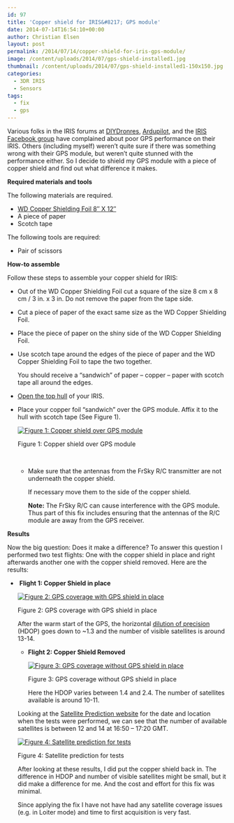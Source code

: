 ```yaml
---
id: 97
title: 'Copper shield for IRIS&#8217; GPS module'
date: 2014-07-14T16:54:10+00:00
author: Christian Elsen
layout: post
permalink: /2014/07/14/copper-shield-for-iris-gps-module/
image: /content/uploads/2014/07/gps-shield-installed1.jpg
thumbnail: /content/uploads/2014/07/gps-shield-installed1-150x150.jpg
categories:
  - 3DR IRIS
  - Sensors
tags:
  - fix
  - gps
---
```

Various folks in the IRIS forums at <a href="http://diydrones.com/group/iris" target="_blank">DIYDronres</a>, <a href="http://ardupilot.org/?f=48" target="_blank">Ardupilot</a>, and the <a href="https://www.facebook.com/groups/635611993176188/" target="_blank">IRIS Facebook group</a> have complained about poor GPS performance on their IRIS. Others (including myself) weren&#8217;t quite sure if there was something wrong with their GPS module, but weren&#8217;t quite stunned with the performance either. So I decide to shield my GPS module with a piece of copper shield and find out what difference it makes.

**Required materials and tools**

The following materials are required.

  * <a href="https://www.amazon.com/gp/product/B008U0LNNU/ref=as_li_tl?ie=UTF8&camp=1789&creative=390957&creativeASIN=B008U0LNNU&linkCode=as2&tag=cloudsurfer-20&linkId=L6T63WLM5P76DXXA" target="_blank">WD Copper Shielding Foil 8&#8243; X 12&#8243;</a>
  * A piece of paper
  * Scotch tape

The following tools are required:

  * Pair of scissors

**How-to assemble**

Follow these steps to assemble your copper shield for IRIS:

  * Out of the WD Copper Shielding Foil cut a square of the size 8 cm x 8 cm / 3 in. x 3 in. Do not remove the paper from the tape side.
  * Cut a piece of paper of the exact same size as the WD Copper Shielding Foil.
  * Place the piece of paper on the shiny side of the WD Copper Shielding Foil.
  * Use scotch tape around the edges of the piece of paper and the WD Copper Shielding Foil to tape the two together.

    You should receive a &#8220;sandwich&#8221; of paper &#8211; copper &#8211; paper with scotch tape all around the edges.
  * <a href="https://3dr.com/wp-content/uploads/2014/02/removing-the-shell.pdf" target="_blank">Open the top hull</a> of your IRIS.
  * Place your copper foil &#8220;sandwich&#8221; over the GPS module. Affix it to the hull with scotch tape (See Figure 1). <div id="attachment_98" style="width: 310px" class="wp-caption aligncenter">
      <a href="/content/uploads/2014/07/gps-shield-installed.jpg"><img class="size-medium wp-image-98" src="/content/uploads/2014/07/gps-shield-installed.jpg?w=300" alt="Figure 1: Copper shield over GPS module" width="300" height="168" srcset="/content/uploads/2014/07/gps-shield-installed.jpg 2113w, /content/uploads/2014/07/gps-shield-installed-300x168.jpg 300w, /content/uploads/2014/07/gps-shield-installed-1024x576.jpg 1024w" sizes="(max-width: 300px) 100vw, 300px" /></a>

      <p class="wp-caption-text">
        Figure 1: Copper shield over GPS module
      </p>
    </div>

    &nbsp;</li>

      * Make sure that the antennas from the FrSky R/C transmitter are not underneath the copper shield.

        If necessary move them to the side of the copper shield.

        **Note:** The FrSky R/C can cause interference with the GPS module. Thus part of this fix includes ensuring that the antennas of the R/C module are away from the GPS receiver.</ul>

    **Results**

    Now the big question: Does it make a difference? To answer this question I performed two test flights: One with the copper shield in place and right afterwards another one with the copper shield removed. Here are the results:

      *  **Flight 1: Copper Shield in place** <div id="attachment_99" style="width: 615px" class="wp-caption aligncenter">
          <a href="/content/uploads/2014/07/gps_coverage_with.png"><img class="wp-image-99 size-large" src="/content/uploads/2014/07/gps_coverage_with.png?w=605" alt="Figure 2: GPS coverage with GPS shield in place" width="605" height="140" srcset="/content/uploads/2014/07/gps_coverage_with.png 1366w, /content/uploads/2014/07/gps_coverage_with-300x69.png 300w, /content/uploads/2014/07/gps_coverage_with-1024x238.png 1024w" sizes="(max-width: 605px) 100vw, 605px" /></a>

          <p class="wp-caption-text">
            Figure 2: GPS coverage with GPS shield in place
          </p>
        </div>

        After the warm start of the GPS, the horizontal <a href="https://en.wikipedia.org/wiki/Dilution_of_precision_(GPS)" target="_blank">dilution of precision</a> (HDOP) goes down to ~1.3 and the number of visible satellites is around 13-14.</li>

          * **Flight 2: Copper Shield Removed** <div id="attachment_100" style="width: 615px" class="wp-caption aligncenter">
              <a href="/content/uploads/2014/07/gps_coverage_without.png"><img class="size-large wp-image-100" src="/content/uploads/2014/07/gps_coverage_without.png?w=605" alt="Figure 3: GPS coverage without GPS shield in place" width="605" height="140" srcset="/content/uploads/2014/07/gps_coverage_without.png 1366w, /content/uploads/2014/07/gps_coverage_without-300x69.png 300w, /content/uploads/2014/07/gps_coverage_without-1024x238.png 1024w" sizes="(max-width: 605px) 100vw, 605px" /></a>

              <p class="wp-caption-text">
                Figure 3: GPS coverage without GPS shield in place
              </p>
            </div>

            Here the HDOP varies between 1.4 and 2.4. The number of satellites available is around 10-11.</li> </ul>

            Looking at the <a href="http://satpredictor.navcomtech.com/" target="_blank" rel="nofollow">Satellite Prediction website</a> for the date and location when the tests were performed, we can see that the number of available satellites is between 12 and 14 at 16:50 – 17:20 GMT.

            <div id="attachment_101" style="width: 615px" class="wp-caption aligncenter">
              <a href="/content/uploads/2014/07/sat_prediction.png"><img class="size-large wp-image-101" src="/content/uploads/2014/07/sat_prediction.png?w=605" alt="Figure 4: Satellite prediction for tests" width="605" height="200" srcset="/content/uploads/2014/07/sat_prediction.png 1291w, /content/uploads/2014/07/sat_prediction-300x99.png 300w, /content/uploads/2014/07/sat_prediction-1024x338.png 1024w" sizes="(max-width: 605px) 100vw, 605px" /></a>

              <p class="wp-caption-text">
                Figure 4: Satellite prediction for tests
              </p>
            </div>

            After looking at these results, I did put the copper shield back in. The difference in HDOP and number of visible satellites might be small, but it did make a difference for me. And the cost and effort for this fix was minimal.

            Since applying the fix I have not have had any satellite coverage issues (e.g. in Loiter mode) and time to first acquisition is very fast.

            &nbsp;
